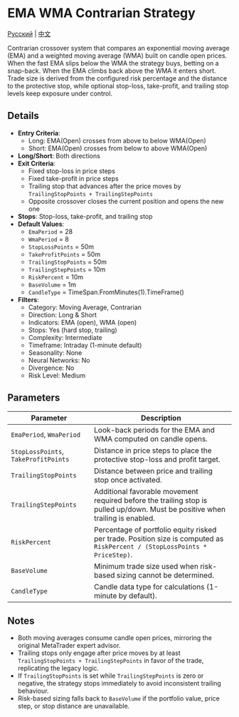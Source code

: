 # EMA WMA Contrarian Strategy
[Русский](README_ru.md) | [中文](README_cn.md)

Contrarian crossover system that compares an exponential moving average (EMA) and a weighted moving average (WMA) built on candle open prices. When the fast EMA slips below the WMA the strategy buys, betting on a snap-back. When the EMA climbs back above the WMA it enters short. Trade size is derived from the configured risk percentage and the distance to the protective stop, while optional stop-loss, take-profit, and trailing stop levels keep exposure under control.

## Details

- **Entry Criteria**:
  - Long: EMA(Open) crosses from above to below WMA(Open)
  - Short: EMA(Open) crosses from below to above WMA(Open)
- **Long/Short**: Both directions
- **Exit Criteria**:
  - Fixed stop-loss in price steps
  - Fixed take-profit in price steps
  - Trailing stop that advances after the price moves by `TrailingStopPoints + TrailingStepPoints`
  - Opposite crossover closes the current position and opens the new one
- **Stops**: Stop-loss, take-profit, and trailing stop
- **Default Values**:
  - `EmaPeriod` = 28
  - `WmaPeriod` = 8
  - `StopLossPoints` = 50m
  - `TakeProfitPoints` = 50m
  - `TrailingStopPoints` = 50m
  - `TrailingStepPoints` = 10m
  - `RiskPercent` = 10m
  - `BaseVolume` = 1m
  - `CandleType` = TimeSpan.FromMinutes(1).TimeFrame()
- **Filters**:
  - Category: Moving Average, Contrarian
  - Direction: Long & Short
  - Indicators: EMA (open), WMA (open)
  - Stops: Yes (hard stop, trailing)
  - Complexity: Intermediate
  - Timeframe: Intraday (1-minute default)
  - Seasonality: None
  - Neural Networks: No
  - Divergence: No
  - Risk Level: Medium

## Parameters

| Parameter | Description |
| --- | --- |
| `EmaPeriod`, `WmaPeriod` | Look-back periods for the EMA and WMA computed on candle opens. |
| `StopLossPoints`, `TakeProfitPoints` | Distance in price steps to place the protective stop-loss and profit target. |
| `TrailingStopPoints` | Distance between price and trailing stop once activated. |
| `TrailingStepPoints` | Additional favorable movement required before the trailing stop is pulled up/down. Must be positive when trailing is enabled. |
| `RiskPercent` | Percentage of portfolio equity risked per trade. Position size is computed as `RiskPercent / (StopLossPoints * PriceStep)`. |
| `BaseVolume` | Minimum trade size used when risk-based sizing cannot be determined. |
| `CandleType` | Candle data type for calculations (1-minute by default). |

## Notes

- Both moving averages consume candle open prices, mirroring the original MetaTrader expert advisor.
- Trailing stops only engage after price moves by at least `TrailingStopPoints + TrailingStepPoints` in favor of the trade, replicating the legacy logic.
- If `TrailingStopPoints` is set while `TrailingStepPoints` is zero or negative, the strategy stops immediately to avoid inconsistent trailing behaviour.
- Risk-based sizing falls back to `BaseVolume` if the portfolio value, price step, or stop distance are unavailable.
